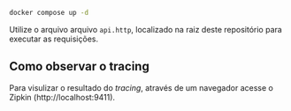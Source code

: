 ```sh
docker compose up -d
```

Utilize o arquivo arquivo `api.http`, localizado na raiz deste repositório para executar as requisições.

## Como observar o tracing

Para visulizar o resultado do *tracing*, através de um navegador acesse o Zipkin (http://localhost:9411).